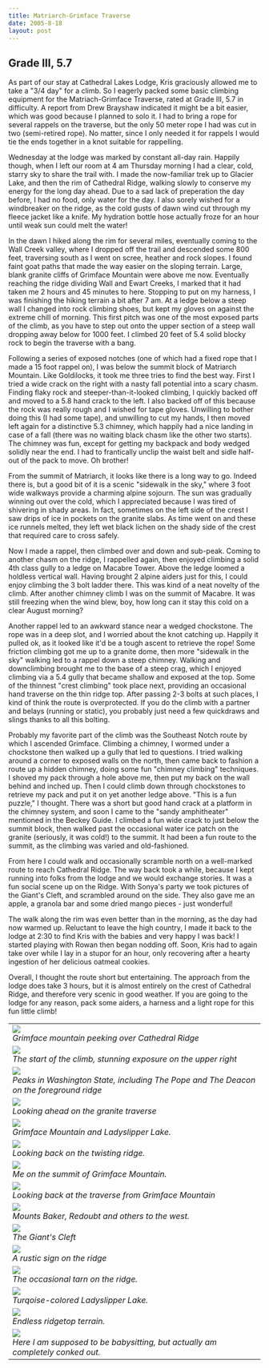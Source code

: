 ```yaml
---
title: Matriarch-Grimface Traverse
date: 2005-8-18
layout: post
---
```


<h2>Grade III, 5.7</h2>

As part of our stay at Cathedral Lakes Lodge, Kris graciously allowed me to
take a "3/4 day" for a climb. So I eagerly packed some basic climbing
equipment for the Matriach-Grimface Traverse, rated at Grade III, 5.7 in
difficulty. A report from Drew Brayshaw indicated it might be a bit easier,
which was good because I planned to solo it. I had to bring a rope for
several rappels on the traverse, but the only 50 meter rope I had was cut
in two (semi-retired rope). No matter, since I only needed it for rappels
I would tie the ends together in a knot suitable for rappelling. 


Wednesday at the lodge was marked by constant all-day rain. Happily though,
when I left our room at 4 am Thursday morning I had a clear, cold, starry sky
to share the trail with. I made the now-familiar trek up to Glacier Lake, and
then the rim of Cathedral Ridge, walking slowly to conserve my energy for
the long day ahead. Due to a sad lack of preperation the day before, I had
no food, only water for the day. I also sorely wished for a windbreaker on
the ridge, as the cold gusts of dawn wind cut through my fleece jacket like
a knife. My hydration bottle hose actually froze for an hour until weak sun
could melt the water!


In the dawn I hiked along the rim for several miles, eventually coming
to the Wall Creek valley, where I dropped off the trail and descended some
800 feet, traversing south as I went on scree, heather and rock slopes.
I found faint goat paths that made the way easier on the sloping terrain.
Large, blank granite cliffs of Grimface Mountain were above me now. Eventually
reaching the ridge dividing Wall and Ewart Creeks, I marked that it had
taken me 2 hours and 45 minutes to here. Stopping to put on my harness, I
was finishing the hiking terrain a bit after 7 am. At a ledge below a steep
wall I changed into rock climbing shoes, but kept my gloves on against the
extreme chill of morning. This first pitch was one of the most exposed
parts of the climb, as you have to step out onto the upper section of a
steep wall dropping away below for 1000 feet. I climbed 20 feet
of 5.4 solid blocky rock to begin the traverse with a bang.


Following a series of exposed notches (one of which had a fixed rope that
I made a 15 foot rappel on), I was below the summit block of Matriarch
Mountain. Like Goldilocks, it took me three tries to find the best way.
First I tried a wide crack on the right with a nasty fall potential into
a scary chasm. Finding flaky rock and steeper-than-it-looked climbing, I
quickly backed off and moved to a 5.8 hand crack to the left. I also backed
off of this because the rock was really rough and I wished for
tape gloves. Unwilling to bother doing this (I had some tape), and unwilling
to cut my hands, I then moved left again for a distinctive 5.3 chimney,
which happily had a nice landing in case of a fall (there was no waiting
black chasm like the other two starts). The chimney was fun, except for
getting my backpack and body wedged solidly near the end. I had to
frantically unclip the waist belt and sidle half-out of the pack to
move. Oh brother!


From the summit of Matriarch, it looks like there is a long way to go.
Indeed there is, but a good bit of it is a scenic "sidewalk in the sky,"
where 3 foot wide walkways provide a charming alpine sojourn. The
sun was gradually winning out over the cold, which I appreciated because
I was tired of shivering in shady areas. In fact, sometimes on the left
side of the crest I saw drips of ice in pockets on the granite slabs.
As time went on and these ice runnels melted, they left wet black lichen
on the shady side of the crest that required care to cross safely.


Now I made a rappel, then climbed over and down and sub-peak. Coming to
another chasm on the ridge, I rappelled again, then enjoyed climbing a
solid 4th class gully to a ledge on Macabre Tower. Above the ledge
loomed a holdless vertical wall. Having brought 2
alpine aiders just for this, I could enjoy climbing the 3 bolt ladder
there. This was kind of a neat novelty of the
climb. After another chimney climb I was on the summit of Macabre.
It was still freezing when the wind blew, boy, how long can it stay
this cold on a clear August morning?


Another rappel led to an awkward stance near a wedged chockstone. The
rope was in a deep slot, and I worried about the knot catching up.
Happily it pulled ok, as it looked like it'd be a tough ascent to
retrieve the rope! Some friction climbing got me up to a granite
dome, then more "sidewalk in the sky" walking led to a rappel down
a steep chimney. Walking and downclimbing brought me to the base
of a steep crag, which I enjoyed climbing via a 5.4 gully that became
shallow and exposed at the top. Some of the thinnest "crest climbing"
took place next, providing an occasional hand traverse on the thin
ridge top. After passing 2-3 bolts at such places, I kind of think the
route is overprotected. If you do the climb with a partner and belays
(running or static), you probably just need a few quickdraws and slings
thanks to all this bolting.


Probably my favorite part of the climb was the Southeast Notch route
by which I ascended Grimface. Climbing a chimney, I wormed under a chockstone
then walked up a gully that led to questions. I tried walking around a corner
to exposed walls on the north, then came back to fashion a route up a
hidden chimney, doing some fun "chimney climbing" techniques. I shoved
my pack through a hole above me, then put my back on the wall behind and
inched up. Then I could climb down through chockstones to retrieve my pack
and put it on yet another ledge above. "This is a fun puzzle," I thought.
There was a short but good hand crack at a platform in the chimney system,
and soon I came to the "sandy amphitheater" mentioned in the Beckey Guide.
I climbed a fun wide crack to just below the summit block, then walked
past the occasional water ice patch on the granite (seriously, it was
cold!) to the summit. It had been a fun route to the summit, as the climbing
was varied and old-fashioned.


From here I could walk and occasionally scramble north on a well-marked
route to reach Cathedral Ridge. The way back took a while, because I kept
running into folks from the lodge and we would exchange stories. It was
a fun social scene up on the Ridge. With Sonya's party we took pictures of
the Giant's Cleft, and scrambled around on the side. They also gave me
an apple, a granola bar and some dried mango pieces - just wonderful!


The walk along the rim was even better than in the morning, as the day had
now warmed up. Reluctant to leave the high country, I made it back to the
lodge at 2:30 to find Kris with the babies and very happy I was back!
I started playing with Rowan then began nodding off. Soon, Kris had to
again take over while I lay in a stupor for an hour, only recovering
after a hearty ingestion of her delicious oatmeal cookies.


Overall, I thought the route short but entertaining. The approach from the
lodge does take 3 hours, but it is almost entirely on the crest of Cathedral
Ridge, and therefore very scenic in good weather. If you are going to the
lodge for any reason, pack some aiders, a harness and a light rope for
this fun little climb!




</td>

<td width="30%" valign=top>
<table>
<tr><td>
<a href="images/articles/trips/2005/grimface.jpg"><img src="images/articles/trips/2005/grimface.jpg"></a><br>
<i>Grimface mountain peeking over Cathedral Ridge</i>
</td></tr>
<tr><td>
<a href="images/articles/trips/2005/techstart.jpg"><img src="images/articles/trips/2005/techstart.jpg"></a><br>
<i>The start of the climb, stunning exposure on the upper right</i>
</td></tr>
<tr><td>
<a href="images/articles/trips/2005/looksoutht.jpg"><img src="images/articles/trips/2005/looksoutht.jpg"></a><br>
<i>Peaks in Washington State, including The Pope and The Deacon on the foreground ridge</i>
</td></tr>
<tr><td>
<a href="images/articles/trips/2005/travlook.jpg"><img src="images/articles/trips/2005/travlook.jpg"></a><br>
<i>Looking ahead on the granite traverse</i>
</td></tr>
<tr><td>
<a href="images/articles/trips/2005/grimulake.jpg"><img src="images/articles/trips/2005/grimulake.jpg"></a><br>
<i>Grimface Mountain and Ladyslipper Lake.</i>
</td></tr>
<tr><td>
<a href="images/articles/trips/2005/midback.jpg"><img src="images/articles/trips/2005/midback.jpg"></a><br>
<i>Looking back on the twisting ridge.</i>
</td></tr>
<tr><td>
<a href="images/articles/trips/2005/selfport.jpg"><img src="images/articles/trips/2005/selfport.jpg"></a><br>
<i>Me on the summit of Grimface Mountain.</i>
</td></tr>
<tr><td>
<a href="images/articles/trips/2005/fromgrimb.jpg"><img src="images/articles/trips/2005/fromgrimb.jpg"></a><br>
<i>Looking back at the traverse from Grimface Mountain</i>
</td></tr>
<tr><td>
<a href="images/articles/trips/2005/viewfar.jpg"><img src="images/articles/trips/2005/viewfar.jpg"></a><br>
<i>Mounts Baker, Redoubt and others to the west.</i>
</td></tr>
<tr><td>
<a href="images/articles/trips/2005/giantcleft.jpg"><img src="images/articles/trips/2005/giantcleft.jpg"></a><br>
<i>The Giant's Cleft</i>
</td></tr>
<tr><td>
<a href="images/articles/trips/2005/woodsign.jpg"><img src="images/articles/trips/2005/woodsign.jpg"></a><br>
<i>A rustic sign on the ridge</i>
</td></tr>
<tr><td>
<a href="images/articles/trips/2005/highridge.jpg"><img src="images/articles/trips/2005/highridge.jpg"></a><br>
<i>The occasional tarn on the ridge.</i>
</td></tr>
<tr><td>
<a href="images/articles/trips/2005/ladyslipper.jpg"><img src="images/articles/trips/2005/ladyslipper.jpg"></a><br>
<i>Turqoise-colored Ladyslipper Lake.</i>
</td></tr>
<tr><td>
<a href="images/articles/trips/2005/moreridge.jpg"><img src="images/articles/trips/2005/moreridge.jpg"></a><br>
<i>Endless ridgetop terrain.</i>
</td></tr>
<tr><td>
<a href="images/articles/trips/2005/tiredout.jpg"><img src="images/articles/trips/2005/tiredout.jpg"></a><br>
<i>Here I am supposed to be babysitting, but actually am completely conked out.</i>
</td></tr>
</table>

